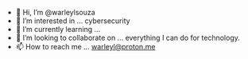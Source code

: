 - 👋 Hi, I’m @warleylsouza
- 👀 I’m interested in ... cybersecurity
- 🌱 I’m currently learning ... 
- 💞️ I’m looking to collaborate on ... everything I can do for technology.
- 📫 How to reach me ... warleyl@proton.me

<!---
warleylsouza/warleylsouza is a ✨ special ✨ repository because its `README.md` (this file) appears on your GitHub profile.
You can click the Preview link to take a look at your changes.
--->
